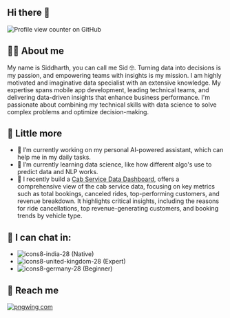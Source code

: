 ## Hi there 👋 

![Profile view counter on GitHub](https://komarev.com/ghpvc/?username=Siddharth3)


## 🙋‍♂️ About me
My name is Siddharth, you can call me Sid 🤓. Turning data into decisions is my passion, and empowering teams with insights is my mission. I am highly motivated and imaginative data specialist with an extensive knowledge. 
My expertise spans mobile app development, leading technical teams, and delivering data-driven insights that enhance business performance. I'm passionate about combining my technical skills with data science to solve complex problems and optimize decision-making.


## 🫣 Little more
- 🔭 I’m currently working on my personal AI-powered assistant, which can help me in my daily tasks.
- 🌱 I’m currently learning data science, like how different algo's use to predict data and NLP works.
- 🤔 I recently build a [Cab Service Data Dashboard](https://github.com/Siddharth3/CabServiceDataAnalysis), offers a comprehensive view of the cab service data, focusing on key metrics such as total bookings, canceled rides, top-performing customers, and revenue breakdown. It highlights critical insights, including the reasons for ride cancellations, top revenue-generating customers, and booking trends by vehicle type.


## 💬 I can chat in:
- ![icons8-india-28](https://github.com/user-attachments/assets/a5aafcc2-c643-4361-8fd7-df3a5ac5e361) (Native)
- ![icons8-united-kingdom-28](https://github.com/user-attachments/assets/2d2027d4-e4e8-4a26-bd43-8af16de030e2) (Expert)
- ![icons8-germany-28](https://github.com/user-attachments/assets/3e12050e-6feb-4ac6-a853-f9f9a4ee4fca) (Beginner)


## 🫣 Reach me
[![pngwing com](https://github.com/user-attachments/assets/16453f53-d59f-4e4c-a10e-5958922d1cad)](mailto:sidd.sahni3@gmail.com)
<!--
**Siddharth3/Siddharth3** is a ✨ _special_ ✨ repository because its `README.md` (this file) appears on your GitHub profile.

Here are some ideas to get you started:

- 🔭 I’m currently working on ...
- 🌱 I’m currently learning ...
- 👯 I’m looking to collaborate on ...
- 🤔 I’m looking for help with ...
- 💬 Ask me about ...
- 📫 How to reach me: ...
- 😄 Pronouns: ...
- ⚡ Fun fact: ...
-->
